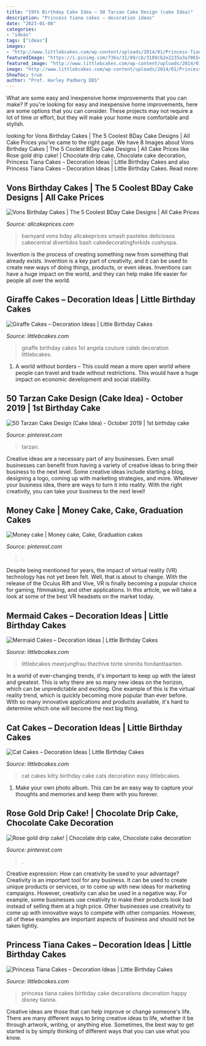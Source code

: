 ```yaml
---
title: "19th Birthday Cake Idea ~ 50 Tarzan Cake Design (cake Idea)"
description: "Princess tiana cakes – decoration ideas"
date: "2023-01-08"
categories:
- "ideas"
tags: ["ideas"]
images:
- "http://www.littlebcakes.com/wp-content/uploads/2014/01/Princess-Tiana-Cake-Decorations.jpg"
featuredImage: "https://i.pinimg.com/736x/31/89/cb/3189cb2e2235a3a7865e2118867501d5.jpg"
featured_image: "http://www.littlebcakes.com/wp-content/uploads/2014/01/Princess-Tiana-Cake-Decorations.jpg"
image: "http://www.littlebcakes.com/wp-content/uploads/2014/01/Princess-Tiana-Cake-Decorations.jpg"
ShowToc: true
author: "Prof. Harley Padberg DDS"
---
```



What are some easy and inexpensive home improvements that you can make?
If you're looking for easy and inexpensive home improvements, here are some options that you can consider. These projects may not require a lot of time or effort, but they will make your home more comfortable and stylish.

	

		
looking for Vons Birthday Cakes | The 5 Coolest BDay Cake Designs | All Cake Prices you've came to the right page. We have 8 Images about Vons Birthday Cakes | The 5 Coolest BDay Cake Designs | All Cake Prices like Rose gold drip cake! | Chocolate drip cake, Chocolate cake decoration, Princess Tiana Cakes – Decoration Ideas | Little Birthday Cakes and also Princess Tiana Cakes – Decoration Ideas | Little Birthday Cakes. Read more:
		
    
## Vons Birthday Cakes | The 5 Coolest BDay Cake Designs | All Cake Prices

<img loading=lazy src="https://www.allcakeprices.com/wp-content/uploads/2017/05/vons-birthday-cakes-4.jpg" onerror="this.onerror=null;this.src='https://tse2.mm.bing.net/th?id=OIP.6I_EQrP4ugpGjOss6f_BRgHaLD&amp;pid=15.1';" alt="Vons Birthday Cakes | The 5 Coolest BDay Cake Designs | All Cake Prices">

_Source: allcakeprices.com_

>barnyard vons bday allcakeprices smash pasteles deliciosos cakecentral divertidos bash cakedecoratingforkids cushyspa. 

	

Invention is the process of creating something new from something that already exists. Invention is a key part of creativity, and it can be used to create new ways of doing things, products, or even ideas. Inventions can have a huge impact on the world, and they can help make life easier for people all over the world.

    
## Giraffe Cakes – Decoration Ideas | Little Birthday Cakes

<img loading=lazy src="https://www.littlebcakes.com/wp-content/uploads/2014/01/Giraffe-Birthday-Cakes.jpg" onerror="this.onerror=null;this.src='https://tse1.mm.bing.net/th?id=OIP.5toMp6W7d_J6zJsU12Mo9AHaJ4&amp;pid=15.1';" alt="Giraffe Cakes – Decoration Ideas | Little Birthday Cakes">

_Source: littlebcakes.com_

>giraffe birthday cakes 1st angela couture caleb decoration littlebcakes. 

	

1. A world without borders – This could mean a more open world where people can travel and trade without restrictions. This would have a huge impact on economic development and social stability. 

    
## 50 Tarzan Cake Design (Cake Idea) - October 2019 | 1st Birthday Cake

<img loading=lazy src="https://i.pinimg.com/736x/31/89/cb/3189cb2e2235a3a7865e2118867501d5.jpg" onerror="this.onerror=null;this.src='https://tse3.mm.bing.net/th?id=OIP.RPHruBhWJkxxY8G6PgHuHwHaKb&amp;pid=15.1';" alt="50 Tarzan Cake Design (Cake Idea) - October 2019 | 1st birthday cake">

_Source: pinterest.com_

>tarzan. 

	

Creative ideas are a necessary part of any businesses. Even small businesses can benefit from having a variety of creative ideas to bring their business to the next level. Some creative ideas include starting a blog, designing a logo, coming up with marketing strategies, and more. Whatever your business idea, there are ways to turn it into reality. With the right creativity, you can take your business to the next level!

    
## Money Cake | Money Cake, Cake, Graduation Cakes

<img loading=lazy src="https://i.pinimg.com/736x/e7/fa/79/e7fa79c0b9eea44091be7cf2d4f749f4.jpg" onerror="this.onerror=null;this.src='https://tse2.mm.bing.net/th?id=OIP.i0HAkLtS2FecU0B-Oa4RUAHaJ3&amp;pid=15.1';" alt="Money cake | Money cake, Cake, Graduation cakes">

_Source: pinterest.com_

>. 

	

Despite being mentioned for years, the impact of virtual reality (VR) technology has not yet been felt. Well, that is about to change. With the release of the Oculus Rift and Vive, VR is finally becoming a popular choice for gaming, filmmaking, and other applications. In this article, we will take a look at some of the best VR headsets on the market today.

    
## Mermaid Cakes – Decoration Ideas | Little Birthday Cakes

<img loading=lazy src="https://www.littlebcakes.com/wp-content/uploads/2013/08/Mermaid-Cakes.jpg" onerror="this.onerror=null;this.src='https://tse2.mm.bing.net/th?id=OIP.Q0oSX9LkHlPj5b2IiLa0FwHaNI&amp;pid=15.1';" alt="Mermaid Cakes – Decoration Ideas | Little Birthday Cakes">

_Source: littlebcakes.com_

>littlebcakes meerjungfrau thechive torte sirenita fondanttaarten. 

	

In a world of ever-changing trends, it's important to keep up with the latest and greatest. This is why there are so many new ideas on the horizon, which can be unpredictable and exciting. One example of this is the virtual reality trend, which is quickly becoming more popular than ever before. With so many innovative applications and products available, it's hard to determine which one will become the next big thing.

    
## Cat Cakes – Decoration Ideas | Little Birthday Cakes

<img loading=lazy src="http://www.littlebcakes.com/wp-content/uploads/2014/01/Kitty-Cat-Cakes.jpg" onerror="this.onerror=null;this.src='https://tse4.mm.bing.net/th?id=OIP.O5KK-Yqo4YLdRTXdq0P86AHaJ-&amp;pid=15.1';" alt="Cat Cakes – Decoration Ideas | Little Birthday Cakes">

_Source: littlebcakes.com_

>cat cakes kitty birthday cake cats decoration easy littlebcakes. 

	

1. Make your own photo album. This can be an easy way to capture your thoughts and memories and keep them with you forever.

    
## Rose Gold Drip Cake! | Chocolate Drip Cake, Chocolate Cake Decoration

<img loading=lazy src="https://i.pinimg.com/736x/9e/ee/79/9eee79581fe44d97f55244ea66b9257d.jpg" onerror="this.onerror=null;this.src='https://tse1.mm.bing.net/th?id=OIP.ByCBBuNKE4FcWBNURfPshQHaJ3&amp;pid=15.1';" alt="Rose gold drip cake! | Chocolate drip cake, Chocolate cake decoration">

_Source: pinterest.com_

>. 

	

Creative expression: How can creativity be used to your advantage?
Creativity is an important tool for any business. It can be used to create unique products or services, or to come up with new ideas for marketing campaigns. However, creativity can also be used in a negative way. For example, some businesses use creativity to make their products look bad instead of selling them at a high price. Other businesses use creativity to come up with innovative ways to compete with other companies. However, all of these examples are important aspects of business and should not be taken lightly.

    
## Princess Tiana Cakes – Decoration Ideas | Little Birthday Cakes

<img loading=lazy src="http://www.littlebcakes.com/wp-content/uploads/2014/01/Princess-Tiana-Cake-Decorations.jpg" onerror="this.onerror=null;this.src='https://tse3.mm.bing.net/th?id=OIP.gtGxmQkgd_ObSYBWJpchFAHaLG&amp;pid=15.1';" alt="Princess Tiana Cakes – Decoration Ideas | Little Birthday Cakes">

_Source: littlebcakes.com_

>princess tiana cakes birthday cake decorations decoration happy disney tianna. 

	

Creative ideas are those that can help improve or change someone's life. There are many different ways to bring creative ideas to life, whether it be through artwork, writing, or anything else. Sometimes, the best way to get started is by simply thinking of different ways that you can use what you know.

